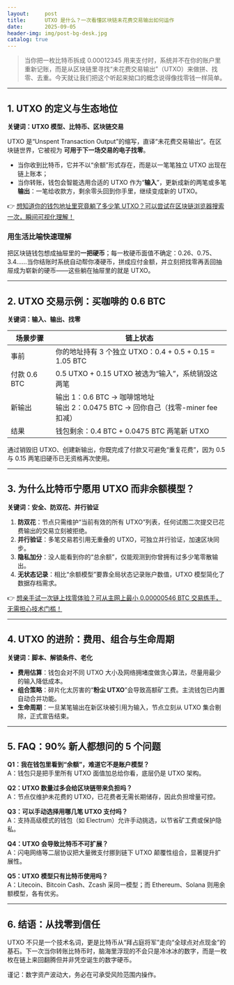 ```yaml
---
layout:     post
title:      UTXO 是什么？一次看懂区块链未花费交易输出如何运作
date:       2025-09-05
header-img: img/post-bg-desk.jpg
catalog: true
---
```


> 当你把一枚比特币拆成 0.00012345 用来支付时，系统并不在你的账户里重新记账，而是从区块链里寻找“未花费交易输出”（UTXO）来做拼、找零、去重。今天就让我们把这个听起来拗口的概念说得像找零钱一样简单。

---

## 1. UTXO 的定义与生态地位
**关键词：UTXO 模型、比特币、区块链交易**

UTXO 是“Unspent Transaction Output”的缩写，直译“未花费交易输出”。在区块链世界，它被视为 **可用于下一场交易的电子找零**。  
- 当你收到比特币，它并不以“余额”形式存在，而是以一笔笔独立 UTXO 出现在链上账本；  
- 当你转账，钱包会智能选用合适的 UTXO 作为“**输入**”，更新成新的两笔或多笔 **输出**：一笔给收款方，剩余零头回到你手里，继续变成新的 UTXO。  

👉 [想知道你的钱包地址里究竟躺了多少笔 UTXO？可以尝试在区块链浏览器搜索一次，瞬间可视化理解！](https://okxdog.com/)

### 用生活比喻快速理解
把区块链钱包想成抽屉里的**一把硬币**；每一枚硬币面值不确定：0.26、0.75、3.4……当你结账时系统自动帮你凑硬币，拼成应付金额，并立刻把找零再丢回抽屉成为崭新的硬币——这些躺在抽屉里的就是 UTXO。

---

## 2. UTXO 交易示例：买咖啡的 0.6 BTC
**关键词：输入、输出、找零**

| 场景步骤       | 链上状态                                                                 |
|----------------|--------------------------------------------------------------------------|
| 事前           | 你的地址持有 3 个独立 UTXO：0.4 + 0.5 + 0.15 = 1.05 BTC                   |
| 付款 0.6 BTC   | 0.5 UTXO + 0.15 UTXO 被选为“输入”，系统销毁这两笔                         |
| 新输出         | 输出 1：0.6 BTC → 咖啡馆地址<br>输出 2：0.0475 BTC → 回你自己（找零-miner fee扣减） |
| 结果           | 钱包剩余：0.4 BTC + 0.0475 BTC 两笔新 UTXO                               |

通过销毁旧 UTXO、创建新输出，你既完成了付款又可避免“重复花费”，因为 0.5 与 0.15 两笔旧硬币已无资格再次使用。

---

## 3. 为什么比特币宁愿用 UTXO 而非余额模型？
**关键词：安全、防双花、并行验证**

1. **防双花**：节点只需维护“当前有效的所有 UTXO”列表，任何试图二次提交已花费输出的交易立刻被拒绝。  
2. **并行验证**：多笔交易若引用无重叠的 UTXO，可独立并行验证，加速区块同步。  
3. **隐私加分**：没人能看到你的“总余额”，仅能观测到你曾拥有过多少笔零散输出。  
4. **无状态记录**：相比“余额模型”要靠全局状态记录账户数值，UTXO 模型简化了数据存档需求。  

👉 [想亲手试一次链上找零体验？可从主网上最小 0.00000546 BTC 交易练手，无需担心技术门槛！](https://okxdog.com/)

---

## 4. UTXO 的进阶：费用、组合与生命周期
**关键词：脚本、解锁条件、老化**

- **费用估算**：钱包会对不同 UTXO 大小及网络拥堵度做贪心算法，尽量用最少的输入降低成本。  
- **组合策略**：碎片化太厉害的“**粉尘 UTXO**”会导致高额矿工费。主流钱包已内置自动合并功能。  
- **生命周期**：一旦某笔输出在新区块被引用为输入，节点立刻从 UTXO 集合剔除，正式宣告结束。  

---

## 5. FAQ：90% 新人都想问的 5 个问题

**Q1：我在钱包里看到“余额”，难道它不是账户模型？**  
A：钱包只是把手里所有 UTXO 面值加总给你看，底层仍是 UTXO 架构。  

**Q2：UTXO 数量过多会给区块链带来负担吗？**  
A：节点仅维护未花费的 UTXO，已花费者无需长期储存，因此负担增量可控。  

**Q3：可以手动选择用哪几笔 UTXO 支付吗？**  
A：支持高级模式的钱包（如 Electrum）允许手动挑选，以节省矿工费或保护隐私。  

**Q4：UTXO 会导致比特币不可扩展？**  
A：闪电网络等二层协议把大量微支付挪到链下 UTXO 颠覆性组合，显著提升扩展性。  

**Q5：UTXO 模型只有比特币使用吗？**  
A：Litecoin、Bitcoin Cash、Zcash 采同一模型；而 Ethereum、Solana 则用余额模型，各有优劣。  

---

## 6. 结语：从找零到信任
UTXO 不只是一个技术名词，更是比特币从“拜占庭将军”走向“全球点对点现金”的基石。下一次当你转账比特币时，脑海里浮现的不会只是冷冰冰的数字，而是一枚枚在链上来回翻腾但并非凭空诞生的数字硬币。

谨记：数字资产波动大，务必在可承受风险范围内操作。